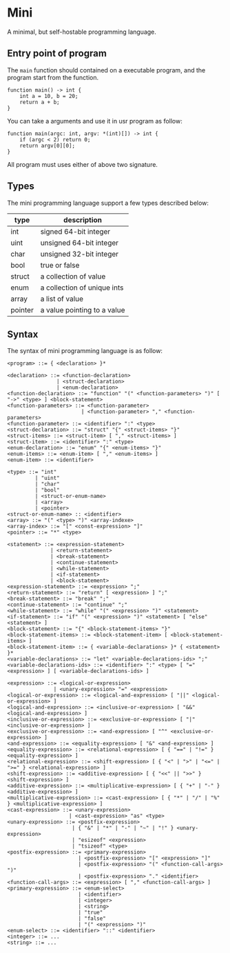 # Mini

A minimal, but self-hostable programming language.

## Entry point of program

The `main` function should contained on a executable program, and the program start from the function.

```
function main() -> int {
    int a = 10, b = 20;
    return a + b;
}
```

You can take a arguments and use it in usr program as follow:

```
function main(argc: int, argv: *(int)[]) -> int {
    if (argc < 2) return 0;
    return argv[0][0];
}
```

All program must uses either of above two signature.

## Types

The mini programming language support a few types described below:

| type    | description                 |
| ------- | --------------------------- |
| int     | signed 64-bit integer       |
| uint    | unsigned 64-bit integer     |
| char    | unsigned 32-bit integer     |
| bool    | true or false               |
| struct  | a collection of value       |
| enum    | a collection of unique ints |
| array   | a list of value             |
| pointer | a value pointing to a value |

## Syntax

The syntax of mini programming language is as follow:

```
<program> ::= { <declaration> }*

<declaration> ::= <function-declaration>
                | <struct-declaration>
                | <enum-declaration>
<function-declaration> ::= "function" "(" <function-parameters> ")" [ "->" <type> ] <block-statement>
<function-parameters> ::= <function-parameter>
                        | <function-parameter> "," <function-parameters>
<function-parameter> ::= <identifier> ":" <type>
<struct-declaration> ::= "struct" "{" <struct-items> "}"
<struct-items> ::= <struct-item> [ "," <struct-items> ]
<struct-item> ::= <identifier> ":" <type>
<enum-declaration> ::= "enum" "{" <enum-items> "}"
<enum-items> ::= <enum-item> [ "," <enum-items> ]
<enum-item> ::= <identifier>

<type> ::= "int"
         | "uint"
         | "char"
         | "bool"
         | <struct-or-enum-name>
         | <array>
         | <pointer>
<struct-or-enum-name> :: <identifier>
<array> ::= "(" <type> ")" <array-indexe>
<array-index> ::= "[" <const-expression> "]"
<pointer> ::= "*" <type>

<statement> ::= <expression-statement>
              | <return-statement>
              | <break-statement>
              | <continue-statement>
              | <while-statement>
              | <if-statement>
              | <block-statement>
<expression-statement> ::= <expression> ";"
<return-statement> ::= "return" [ <expression> ] ";"
<break-statement> ::= "break" ";"
<continue-statement> ::= "continue" ";"
<while-statement> ::= "while" "(" <expression> ")" <statement>
<if-statement> ::= "if" "(" <expression> ")" <statement> [ "else" <statement> ]
<block-statement> ::= "{" <block-statement-items> "}"
<block-statement-items> ::= <block-statement-item> [ <block-statement-items> ]
<block-statement-item> ::= { <variable-declarations> }* { <statement> }*
<variable-declarations> ::= "let" <variable-declarations-ids> ";"
<variable-declarations-ids> ::= <identifier> ":" <type> [ "=" <expression> ] [ <variable-declarations-ids> ]

<expression> ::= <logical-or-expression>
               | <unary-expression> "=" <expression>
<logical-or-expression> ::= <logical-and-expression> [ "||" <logical-or-expression> ]
<logical-and-expression> ::= <inclusive-or-expression> [ "&&" <logical-and-expression> ]
<inclusive-or-expression> ::= <exclusive-or-expression> [ "|" <inclusive-or-expression> ]
<exclusive-or-expression> ::= <and-expression> [ "^" <exclusive-or-expression> ]
<and-expression> ::= <equality-expression> [ "&" <and-expression> ]
<equality-expression> ::= <relational-expression> [ { "==" | "!=" } <equality-expression> ]
<relational-expression> ::= <shift-expression> [ { "<" | ">" | "<=" | ">=" } <relational-expression> ]
<shift-expression> ::= <additive-expression> [ { "<<" || ">>" } <shift-expression> ]
<additive-expression> ::= <multiplicative-expression> [ { "+" | "-" } <additive-expression> ]
<multiplicative-expression> ::= <cast-expression> [ { "*" | "/" | "%" } <multiplicative-expression> ]
<cast-expression> ::= <unary-expression>
                    | <cast-expression> "as" <type>
<unary-expression> ::= <postfix-expression>
                     | { "&" | "*" | "-" | "~" | "!" } <unary-expression>
                     | "esizeof" <expression>
                     | "tsizeof" <type>
<postfix-expression> ::= <primary-expression>
                       | <postfix-expression> "[" <expression> "]"
                       | <postfix-expression> "(" <function-call-args> ")"
                       | <postfix-expression> "." <identifier>
<function-call-args> ::= <expression> [ "," <function-call-args> ]
<primary-expression> ::= <enum-select>
                       | <identifier>
                       | <integer>
                       | <string>
                       | "true"
                       | "false"
                       | "(" <expression> ")"
<enum-select> ::= <identifier> "::" <identifier>
<integer> ::= ...
<string> ::= ...
```
